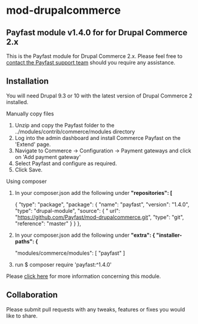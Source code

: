 # mod-drupalcommerce

## Payfast module v1.4.0 for for Drupal Commerce 2.x

This is the Payfast module for Drupal Commerce 2.x. Please feel free
to [contact the Payfast support team](https://payfast.io/contact/) should you require any assistance.

## Installation

You will need Drupal 9.3 or 10 with the latest version of Drupal Commerce 2 installed.

Manually copy files

1. Unzip and copy the Payfast folder to the ../modules/contrib/commerce/modules directory
2. Log into the admin dashboard and install Commerce Payfast on the 'Extend' page.
3. Navigate to Commerce -> Configuration -> Payment gateways and click on 'Add payment gateway'
4. Select Payfast and configure as required.
5. Click Save.

Using composer

1. In your composer.json add the following under **"repositories": [**

   { "type": "package", "package": { "name": "payfast", "version": "1.4.0", "type": "drupal-module", "source": { "
   url": "https://github.com/Payfast/mod-drupalcommerce.git", "type": "git", "reference": "master" } } },

2. In your composer.json add the following under **"extra": { "installer-paths": {**

   "modules/commerce/modules": [ "payfast" ]

3. run $ composer require 'payfast:^1.4.0'

Please [click here](https://payfast.io/integration/plugins/drupal-commerce/) for more information concerning this
module.

## Collaboration

Please submit pull requests with any tweaks, features or fixes you would like to share.
